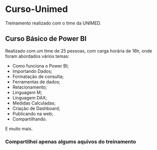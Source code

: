 # Curso-Unimed
Treinamento realizado com o time da UNIMED.

## Curso Básico de Power BI
Realizado com um time de 25 pessoas, com carga horária de 16h, onde foram abordados vários temas: 
- Como funciona o Power BI;
- Importando Dados;
- Formatação de consulta;
- Ferramentas de dados; 
- Relacionamento;
- Linguagem M;
- Linguagem DAX;
- Medidas Calculadas;
- Criação de Dashboard;
- Publicando na web;
- Compartilhando.

E muito mais. 

### Compartilhei apenas algums aquivos do treinamento



